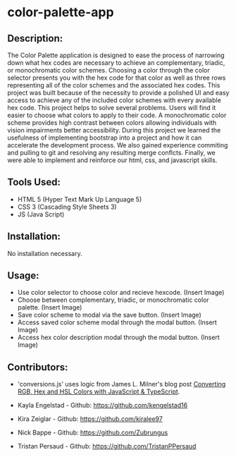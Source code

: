 # color-palette-app

## Description:
The Color Palette application is designed to ease the process of narrowing down what hex codes are necessary to achieve an complementary, triadic, or monochromatic
color schemes. Choosing a color through the color selector presents you with the hex code for that color as well as three rows representing all of the color schemes and the associated hex codes. This project was built because of the necessity to provide a polished UI and easy access to achieve any of the included color schemes with every available hex code. This project helps to solve several problems. Users will find it easier to choose what colors to apply to their code. A monochromatic color scheme provides high contrast between colors allowing individuals with vision impairments better accessibility. During this project we learned the usefulness of implementing bootstrap into a project and how it can accelerate the development process. We also gained experience commiting and pulling to git and resolving any resulting merge conflcts. Finally, we were able to implement and reinforce our html, css, and javascript skills.

## Tools Used:
* HTML 5 (Hyper Text Mark Up Language 5)
* CSS 3 (Cascading Style Sheets 3)
* JS (Java Script)

## Installation:
No installation necessary.

## Usage:
* Use color selector to choose color and recieve hexcode.
(Insert Image)
* Choose between complementary, triadic, or monochromatic color palette.
(Insert Image)
* Save color scheme to modal via the save button.
(Insert Image)
* Access saved color scheme modal through the modal button.
(Insert Image)
* Access hex color description modal through the modal button.
(Insert Image)

## Contributors:
* 'conversions.js' uses logic from James L. Milner's blog post [Converting RGB, Hex and HSL Colors with JavaScript & TypeScript](https://www.jameslmilner.com/posts/converting-rgb-hex-hsl-colors/).

* Kayla Engelstad - Github: https://github.com/kengelstad16

* Kira Zeiglar - Github: https://github.com/kiralee97

* Nick Bappe - Github: https://github.com/Zubrungus

* Tristan Persaud - Github: https://github.com/TristanPPersaud